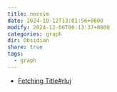 ```yaml
---
title: neovim
date: 2024-10-12T13:01:56+0800
modify: 2024-12-06T00:13:37+0800
categories: graph
dir: Obsidian
share: true
tags:
  - graph
---
```


- [Fetching Title#rluj](https://innei.in/posts/Z-Turn/nvim-lua-config-init)